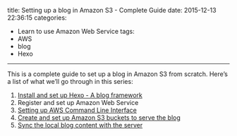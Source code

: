 title: Setting up a blog in Amazon S3 - Complete Guide
date: 2015-12-13 22:36:15
categories:
- Learn to use Amazon Web Service
tags:
- AWS
- blog
- Hexo
---
This is a complete guide to set up a blog in Amazon S3 from scratch. Here’s a list of what we’ll go through in this series:
1. [Install and set up Hexo - A blog framework](http://dengkunli.com/en/Install-and-set-up-Hexo/index.html)
2. Register and set up Amazon Web Service
3. [Setting up AWS Command Line Interface](http://dengkunli.com/en/Setting-up-AWS-Command-Line-Interface/index.html)
4. [Create and set up Amazon S3 buckets to serve the blog](http://dengkunli.com/en/Create-and-set-up-Amazon-S3-buckets-to-serve-the-blog/index.html)
5. [Sync the local blog content with the server](http://dengkunli.com/en/Sync-the-local-blog-content-with-the-server/index.html)
